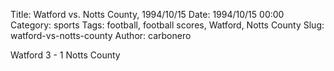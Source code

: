Title: Watford vs. Notts County, 1994/10/15
Date: 1994/10/15 00:00
Category: sports
Tags: football, football scores, Watford, Notts County
Slug: watford-vs-notts-county
Author: carbonero


Watford 3 - 1 Notts County
